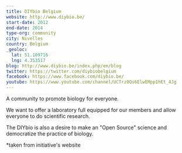 ```yaml
---
title: DIYbio Belgium
website: http://www.diybio.be/
start-date: 2012
end-date: 2014
type-org: community
city: Nivelles
country: Belgium
_geoloc:
  lat: 51.109716
  lng: 4.353517
blog: http://www.diybio.be/index.php/en/blog
twitter: https://twitter.com/diybiobelgium
facebook: https://www.facebook.com/diybio.be/
youtube: https://www.youtube.com/channel/UCTrz0Qs6ElwEMpp1hEt_4Jg
---
```


A community to promote biology for everyone.

We want to offer a laboratory full equipped for our members and allow everyone to do scientific research.

The DIYbio is also a desire to make an "Open Source" science  and democratize the practice of biology.


\*taken from initiative's website
